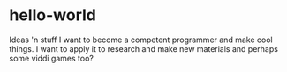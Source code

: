 # hello-world
Ideas 'n stuff
I want to become a competent programmer and make cool things. I want to apply it to research and make new materials and perhaps some viddi games too?
